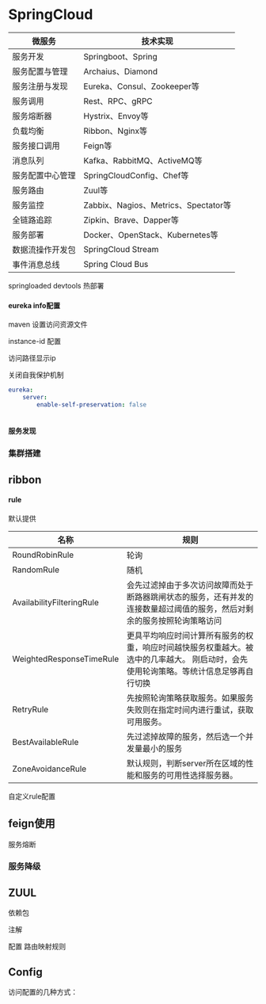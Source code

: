 # SpringCloud

| 微服务           | 技术实现                             |
| ---------------- | ------------------------------------ |
| 服务开发         | Springboot、Spring                   |
| 服务配置与管理   | Archaius、Diamond                    |
| 服务注册与发现   | Eureka、Consul、Zookeeper等          |
| 服务调用         | Rest、RPC、gRPC                      |
| 服务熔断器       | Hystrix、Envoy等                     |
| 负载均衡         | Ribbon、Nginx等                      |
| 服务接口调用     | Feign等                              |
| 消息队列         | Kafka、RabbitMQ、ActiveMQ等          |
| 服务配置中心管理 | SpringCloudConfig、Chef等            |
| 服务路由         | Zuul等                               |
| 服务监控         | Zabbix、Nagios、Metrics、Spectator等 |
| 全链路追踪       | Zipkin、Brave、Dapper等              |
| 服务部署         | Docker、OpenStack、Kubernetes等      |
| 数据流操作开发包 | SpringCloud Stream                   |
| 事件消息总线     | Spring Cloud Bus                     |



springloaded devtools 热部署











#### eureka info配置

maven 设置访问资源文件

instance-id 配置

访问路径显示ip

关闭自我保护机制

```yaml
eureka:
	server:
		enable-self-preservation: false
	
```

#### 服务发现

### 集群搭建

## 



## ribbon

#### rule

默认提供

| 名称                      | 规则                                                         |
| ------------------------- | ------------------------------------------------------------ |
| RoundRobinRule            | 轮询                                                         |
| RandomRule                | 随机                                                         |
| AvailabilityFilteringRule | 会先过滤掉由于多次访问故障而处于断路器跳闸状态的服务，还有并发的连接数量超过阈值的服务，然后对剩余的服务按照轮询策略访问 |
| WeightedResponseTimeRule  | 更具平均响应时间计算所有服务的权重，响应时间越快服务权重越大。被选中的几率越大。 刚启动时，会先使用轮询策略。等统计信息足够再自行切换 |
| RetryRule                 | 先按照轮询策略获取服务。如果服务失败则在指定时间内进行重试，获取可用服务。 |
| BestAvailableRule         | 先过滤掉故障的服务，然后选一个并发量最小的服务               |
| ZoneAvoidanceRule         | 默认规则，判断server所在区域的性能和服务的可用性选择服务器。 |



自定义rule配置



## feign使用

服务熔断

### 服务降级

## ZUUL

依赖包

注解

配置 路由映射规则

## Config

访问配置的几种方式：

 
